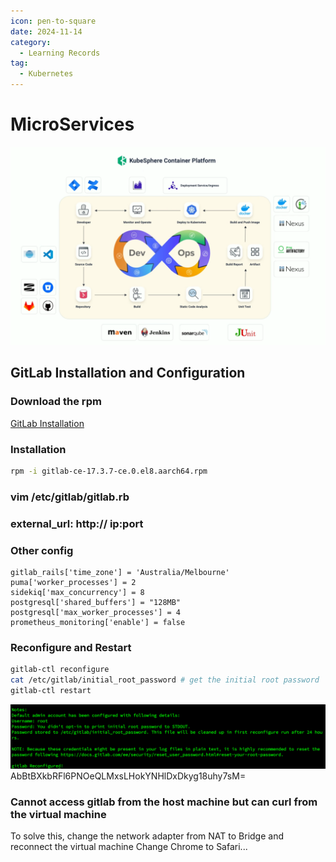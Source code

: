 ```yaml
---
icon: pen-to-square
date: 2024-11-14
category:
  - Learning Records
tag:
  - Kubernetes
---
```


# MicroServices

![DevOps.png](../../../.vuepress/public/assets/images/DevOps.png)

## GitLab Installation and Configuration

### Download the rpm
[GitLab Installation](https://packages.gitlab.com/gitlab/gitlab-ce)

### Installation
```bash
rpm -i gitlab-ce-17.3.7-ce.0.el8.aarch64.rpm
```


### vim /etc/gitlab/gitlab.rb
### external_url: http:// ip:port
### Other config

```config
gitlab_rails['time_zone'] = 'Australia/Melbourne'
puma['worker_processes'] = 2
sidekiq['max_concurrency'] = 8
postgresql['shared_buffers'] = "128MB"
postgresql['max_worker_processes'] = 4
prometheus_monitoring['enable'] = false
```


### Reconfigure and Restart
```bash
gitlab-ctl reconfigure
cat /etc/gitlab/initial_root_password # get the initial root password
gitlab-ctl restart
```

![GitLab_Config.png](../../../.vuepress/public/assets/images/GitLab.png)
AbBtBXkbRFl6PNOeQLMxsLHokYNHlDxDkyg18uhy7sM=


### Cannot access gitlab from the host machine but can curl from the virtual machine
To solve this, change the network adapter from NAT to Bridge and reconnect the virtual machine
Change Chrome to Safari...



